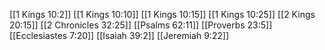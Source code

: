 [[1 Kings 10:2]]
[[1 Kings 10:10]]
[[1 Kings 10:15]]
[[1 Kings 10:25]]
[[2 Kings 20:15]]
[[2 Chronicles 32:25]]
[[Psalms 62:11]]
[[Proverbs 23:5]]
[[Ecclesiastes 7:20]]
[[Isaiah 39:2]]
[[Jeremiah 9:22]]
